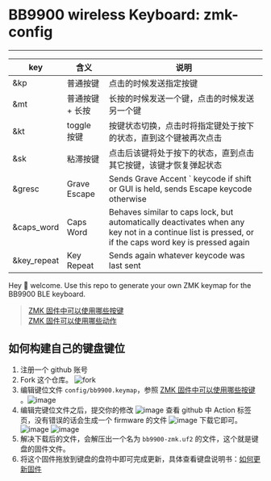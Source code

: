 # BB9900 wireless Keyboard: zmk-config

---
| key          | 含义            | 说明                                                                                                                                                   |
|--------------|---------------|------------------------------------------------------------------------------------------------------------------------------------------------------|
| &kp	         | 普通按键          | 	点击的时候发送指定按键                                                                                                                                         |
| &mt	         | 普通按键 + 长按	    | 长按的时候发送一个键，点击的时候发送另一个键                                                                                                                               |              
| &kt	         | toggle 按键	    | 按键状态切换，点击时将指定键处于按下的状态，直到这个键被再次点击                                                                                                                     | 
| &sk	         | 粘滞按键	         | 点击后该键将处于按下的状态，直到点击其它按键，该键才恢复弹起状态                                                                                                                     |                                                                                                                                                                                                                                                   |
| &gresc	      | Grave Escape	 | Sends Grave Accent ` keycode if shift or GUI is held, sends Escape keycode otherwise                                                                 |                                                                                                                                                                                                                                                   |
| &caps_word	  | Caps Word	    | Behaves similar to caps lock, but automatically deactivates when any key not in a continue list is pressed, or if the caps word key is pressed again |                                                                                                                                                                                                                                                   |
| &key_repeat	 | Key Repeat	   | Sends again whatever keycode was last sent                                                                                                           |                                                                                                                                                                                                                                                   |

Hey 👋 welcome. Use this repo to generate your own ZMK keymap for the BB9900 BLE keyboard.  
> [ZMK 固件中可以使用哪些按键](https://zmk.dev/docs/codes)  
> [ZMK 固件可以使用哪些动作](https://zmk.dev/docs/behaviors)  

## 如何构建自己的键盘键位
1. 注册一个 github 账号
2. Fork 这个仓库。 ![fork](https://github.com/ZitaoTech/zmk-config_9900/assets/145678024/4ffc71b9-0ed3-4ae9-ace7-99078dd1d9bc)  
3. 编辑键位文件 `config/bb9900.keymap`，参照 [ZMK 固件中可以使用哪些按键](https://zmk.dev/docs/codes)  。![image](https://github.com/ZitaoTech/zmk-config_9900/assets/145678024/a0900a5c-6650-4794-9d11-a17c380a973d)  
4. 编辑完键位文件之后，提交你的修改 ![image](https://github.com/ZitaoTech/zmk-config_9900/assets/145678024/c708dbd0-6c90-49da-aeda-053668ae43c8)
 查看 github 中 Action 标签页，没有错误的话会生成一个 firmware 的文件 ![image](https://github.com/ZitaoTech/zmk-config_9900/assets/145678024/fb534054-add6-4517-8643-8270cbf6d8c7)
 下载它即可。![image](https://github.com/ZitaoTech/zmk-config_9900/assets/145678024/ae6a1646-c8ab-4966-b969-12e68ecaa0ab)
![image](https://github.com/ZitaoTech/zmk-config_9900/assets/145678024/a6140108-9e27-4d51-aa42-ba12233b8738)
5. 解决下载后的文件，会解压出一个名为 `bb9900-zmk.uf2` 的文件，这个就是键盘的固件文件。  
6. 将这个固件拖放到键盘的盘符中即可完成更新，具体查看键盘说明书：[如何更新固件](https://github.com/ZitaoTech/BB9900-USB_BLE_Keyboard?tab=readme-ov-file#-how-to-update-the-firmware---) 
